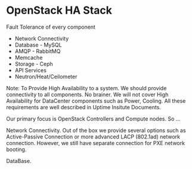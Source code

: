 # OpenStack HA Stack
Fault Tolerance of every component

* Network Connectivity
* Database - MySQL
* AMQP - RabbitMQ
* Memcache
* Storage - Ceph
* API Services
* Neutron/Heat/Ceilometer

Note: To Provide High Availability to a system. We should provide connectivity to all components. No brainer. We will not cover High Availability for DataCenter components such as Power, Cooling. All these requirements are well described in Uptime Insitute Documents. 

Our primary focus is OpenStack Controllers and Compute nodes. So ...

Network Connectivity. Out of the box we provide several options such as Active-Passive Connection or more advanced LACP (802.1ad) network connection. However, we still have separate connection for PXE network booting.

DataBase.
